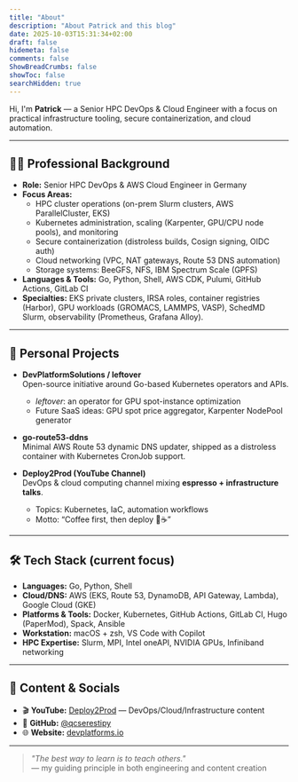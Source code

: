 ```yaml
---
title: "About"
description: "About Patrick and this blog"
date: 2025-10-03T15:31:34+02:00
draft: false
hidemeta: false
comments: false
ShowBreadCrumbs: false
showToc: false
searchHidden: true
---
```


Hi, I'm **Patrick** — a Senior HPC DevOps & Cloud Engineer with a focus on practical infrastructure tooling, secure containerization, and cloud automation.

---

## 👨‍💻 Professional Background

- **Role:** Senior HPC DevOps & AWS Cloud Engineer in Germany
- **Focus Areas:**
  - HPC cluster operations (on-prem Slurm clusters, AWS ParallelCluster, EKS)
  - Kubernetes administration, scaling (Karpenter, GPU/CPU node pools), and monitoring
  - Secure containerization (distroless builds, Cosign signing, OIDC auth)
  - Cloud networking (VPC, NAT gateways, Route 53 DNS automation)
  - Storage systems: BeeGFS, NFS, IBM Spectrum Scale (GPFS)
- **Languages & Tools:** Go, Python, Shell, AWS CDK, Pulumi, GitHub Actions, GitLab CI  
- **Specialties:** EKS private clusters, IRSA roles, container registries (Harbor), GPU workloads (GROMACS, LAMMPS, VASP), SchedMD Slurm, observability (Prometheus, Grafana Alloy).

---

## 🚀 Personal Projects

- **DevPlatformSolutions / leftover**  
  Open-source initiative around Go-based Kubernetes operators and APIs.  
  - *leftover*: an operator for GPU spot-instance optimization  
  - Future SaaS ideas: GPU spot price aggregator, Karpenter NodePool generator

- **go-route53-ddns**  
  Minimal AWS Route 53 dynamic DNS updater, shipped as a distroless container with Kubernetes CronJob support.

- **Deploy2Prod (YouTube Channel)**  
  DevOps & cloud computing channel mixing **espresso + infrastructure talks**.  
  - Topics: Kubernetes, IaC, automation workflows  
  - Motto: “Coffee first, then deploy 🚀☕”

---

## 🛠 Tech Stack (current focus)

- **Languages:** Go, Python, Shell  
- **Cloud/DNS:** AWS (EKS, Route 53, DynamoDB, API Gateway, Lambda), Google Cloud (GKE)  
- **Platforms & Tools:** Docker, Kubernetes, GitHub Actions, GitLab CI, Hugo (PaperMod), Spack, Ansible
- **Workstation:** macOS + zsh, VS Code with Copilot  
- **HPC Expertise:** Slurm, MPI, Intel oneAPI, NVIDIA GPUs, Infiniband networking

---

## 🎥 Content & Socials

- 🎬 **YouTube:** [Deploy2Prod](https://www.youtube.com) — DevOps/Cloud/Infrastructure content  
- 🐙 **GitHub:** [@qcserestipy](https://github.com/qcserestipy)  
- 🌐 **Website:** [devplatforms.io](https://devplatforms.io)

---

> *"The best way to learn is to teach others."*  
> — my guiding principle in both engineering and content creation

